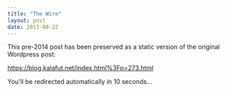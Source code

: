 ```yaml
---
title: "The Wire"
layout: post
date: 2013-08-22
---
```


This pre-2014 post has been preserved as a static version of the original Wordpress post:

https://blog.kalafut.net/index.html%3Fp=273.html

You'll be redirected automatically in 10 seconds...

<head>
  <meta http-equiv="refresh" content="10;url=https://blog.kalafut.net/index.html%3Fp=273.html">
</head>

